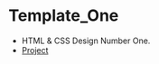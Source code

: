 # Template_One
- HTML &amp;  CSS Design Number One.
- [Project](https://eman31986.github.io/TemplateOne/)
